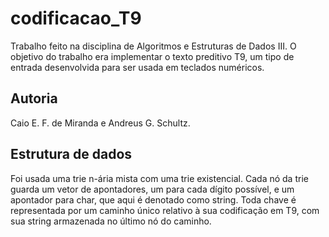 # codificacao_T9
Trabalho feito na disciplina de Algoritmos e Estruturas de Dados III.
O objetivo do trabalho era implementar o texto preditivo T9, um tipo de entrada desenvolvida para ser usada em teclados numéricos.

## Autoria
Caio E. F. de Miranda e Andreus G. Schultz.

## Estrutura de dados
Foi usada uma trie n-ária mista com uma trie existencial.
Cada nó da trie guarda um vetor de apontadores, um para cada dígito possível, e um apontador para char, que aqui é denotado como string.
Toda chave é representada por um caminho único relativo à sua codificação em T9, com sua string armazenada no último nó do caminho.